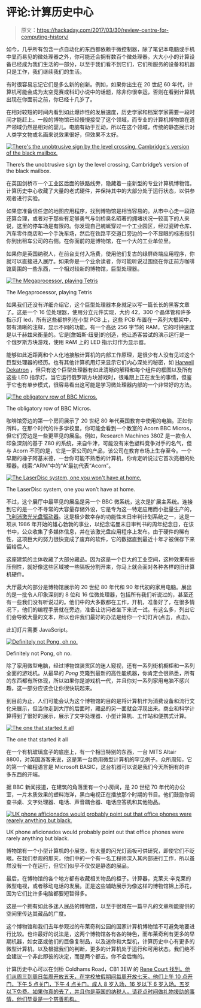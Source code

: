 # 评论:计算历史中心

> 原文：<https://hackaday.com/2017/03/30/review-centre-for-computing-history/>

如今，几乎所有包含一点自动化的东西都依赖于微控制器，除了笔记本电脑或手机中显而易见的微处理器之外，你可能还会拥有数百个微处理器。大大小小的计算设备已经成为我们生活的一部分，以至于我们看不到它们，它们所服务的设备和机器只是工作，我们继续我们的生活。

有时很容易忘记它们是多么新的创新。例如，如果你出生在 20 世纪 60 年代，计算机可能会成为太空竞赛或科幻小说中的话题，除非你很幸运，否则在看到计算机出现在你面前之前，你已经十几岁了。

在相对较短的时间内看到如此爆炸性的发展速度，历史学家和档案学家需要一段时间才能赶上。一般的博物馆已经慢慢接受了这个领域，而专业的计算机博物馆在遗产领域仍然是相对的婴儿。电脑有助于互动，所以在这个领域，传统的静态展示对人类学文物或名画来说效果很好，但效果不太好。

[![There's the unobtrusive sign by the level crossing, Cambridge's version of the black mailbox.](img/3fe12a0da5fc68baa282c1ed58b195c2.png)](https://hackaday.com/wp-content/uploads/2017/03/img_20170304_140814290.jpg)

There’s the unobtrusive sign by the level crossing, Cambridge’s version of the black mailbox.

在英国剑桥市一个工业区后面的铁路线旁，隐藏着一座新型的专业计算机博物馆。计算历史中心收藏了大量的老式硬件，并保持其中的大部分处于运行状态，以供参观者进行实验。

如果您准备信任您的地图应用程序，找到博物馆是相当容易的。从市中心走一段路还算合理，或者对于那些有足够勇气与剑桥臭名昭著的拥堵状况一较高下的人来说，这里的停车场是有限的。你发现自己蜿蜒穿过一个工业园区，经过瓷砖仓库、汽车零件商店和一个手洗车场，然后在铁路平交道口旁边的一个不显眼的标志指引你到出租车公司的右侧。在你面前的是博物馆，在一个大的工业单位里。

如果你是英国纳税人，在前台支付入场费，使用他们复古的绿屏终端应用程序，你就可以直接进入展厅。如果你是一个业余读者，你可能听说过围绕在你正前方咖啡馆周围的一些东西，一个相对较新的博物馆，巨型处理器。

[![The Megaprocessor, playing Tetris](img/f6c927c4b4c965b4652a058a172aa692.png)](https://hackaday.com/wp-content/uploads/2017/03/img_20170304_141805933.jpg)

The Megaprocessor, playing Tetris

如果我们还没有详细介绍它，这个巨型处理器本身就足以写一篇长长的黑客文章了。这是一个 16 位处理器，使用分立元件实现，大约 42，300 个晶体管和许多指示灯 led，所有这些都排列在小型 PCB 上，这些 PCB 布置在一系列大框架中，带有清晰的注释，显示不同的功能。有一个高达 256 字节的 RAM，它的时钟速度是以千赫兹来衡量的。它是[詹姆斯·纽曼]的创造，他让游客尝试的演示运行是一个俄罗斯方块游戏，使用 RAM 上的 LED 指示灯作为显示器。

能够如此近距离和个人化地接触计算机的内部工作原理，是很少有人没有见过这个巨型处理器的经历。也有其他计算机用灯来显示它们内心深处的秘密，如 [Harwell Dekatron](http://hackaday.com/2017/03/12/reinventing-the-harwell-dekatron/) ，但只有这个巨型处理器有如此清晰的解释和每个组件的框图以及所有这些 LED 指示灯。当它运行俄罗斯方块游戏时，很难跟上正在发生的事情，但鉴于它也有单步模式，很容易看出这可能是学习微处理器内部的一个非常好的方法。

[![The obligatory row of BBC Micros.](img/8a67d1f678fb8a47c5331b7732e70981.png)](https://hackaday.com/wp-content/uploads/2017/03/img_20170304_1416531592.jpg)

The obligatory row of BBC Micros.

咖啡馆旁边的第一个房间展示了 20 世纪 80 年代英国教育中使用的电脑。正如你所料，在那个时代的许多学校里，你可能会看到一个教室的 Acorn BBC Micros，但它们旁边是一些更罕见的展品。例如，Research Machines 380Z 是一款令人印象深刻的基于 Z80 的系统，来自牛津，可能没有米色塑料竞争对手的名气，但与 Acorn 不同的是，它是一家公司的产品，该公司在教育市场上生存至今。一个早期的橡子阿基米德，一台你可能不熟悉的计算机，你肯定听说过它首次亮相的处理器。线索:“ARM”中的“A”最初代表“Acorn”。

[![The LaserDisc system, one you won't have at home.](img/53db905452a974259a75e6c5b77c4e5a.png)](https://hackaday.com/wp-content/uploads/2017/03/img_20170304_141728022.jpg)

The LaserDisc system, one you won’t have at home.

不过，这个展厅中最罕见的展品是另一个 BBC 微系统，这次是扩展主系统。连接到它的是一个不寻常的大容量存储外设，它是专为这一特定应用而小批量生产的，[飞利浦激光光盘驱动器](http://hackaday.com/2017/01/11/scsi-emulation-of-a-rare-peripheral-for-the-acorn-bbc-micro/)。这是极少数幸存的功能性末日审判计划系统之一，这是一项从 1986 年开始的雄心勃勃的事业，以纪念诺曼末日审判书的周年纪念日，在该书中，公众收集了多媒体信息，并在该激光盘应用程序上发布。由于硬件的稀有性，这项巨大的努力很快变成了废弃的软件，它的数据直到最近十年才被保存下来留给后人。

这座建筑的主体收藏了大部分藏品。因为这是一个巨大的工业空间，这种效果有些压倒性，就好像这些区域被一些隔板分割开来，你马上就会面对各种各样的旧计算机硬件。

大厅最大的部分是博物馆展示的 20 世纪 80 年代和 90 年代初的家用电脑。展出的是一批令人印象深刻的 8 位和 16 位微处理器，包括所有我们听说过的，甚至还有一些我们没有听说过的。他们中的大多数都在工作，开机，准备好了，在很多情况下，他们的编程手册就在旁边，准备让访问者坐下来试一试。有这么多，列出它们会导致大量的文本，所以也许我们最好的办法是给你一个幻灯片(点击，点击)。

此幻灯片需要 JavaScript。

[![Definitely not Pong, oh no.](img/abc709f16627dcaa36bc5ec4d791e36e.png)](https://hackaday.com/wp-content/uploads/2017/03/img_20170304_143506540_burst001.jpg)

Definitely not Pong, oh no.

除了家用微型电脑，经过博物馆装货区的迷人窥视，还有一系列街机橱柜和一系列全面的游戏机。从最早的 *Pong* 克隆到最新的高性能机器，你肯定会很熟悉，所有的东西都有所体现，所以如果你是游戏机一代，并且你对一系列家用电脑不感兴趣，这一部分应该会让你很快玩起来。

到目前为止，人们可能会认为这个博物馆的目的是将计算机作为消费设备和流行文化来展示，但当你走到大厅的后面时，藏品的另一面就会浮现出来。商业和科学计算得到了很好的展示，展示了文字处理器、小型计算机、工作站和便携式计算。

[![The one that started it all](img/dc6d945d474d0f51293212805b0b0e4f.png)](https://hackaday.com/wp-content/uploads/2017/03/img_20170304_143850292_burst000_cover_top.jpg)

The one that started it all

在一个有机玻璃盒子的底座上，有一个相当特别的东西，一台 MITS Altair 8800，对英国游客来说，这是第一台商用微型计算机的罕见例子。众所周知，它的第一个编程语言是 Microsoft BASIC，这台机器可以说是我们今天所拥有的许多东西的开端。

据 BBC 新闻报道，在建筑的角落里有一个小房间，是 20 世纪 70 年代的办公室，一片木质效果的塑料海洋，黑白电视正在播放那个时期的节目。他们鼓励你调查书桌、文字处理器、电话、声音耦合器、电话应答机和其他物品。

[![UK phone afficionados would probably point out that office phones were rearely anything but black.](img/ab04e54073e1a974cec2476af70f3f4f.png)](https://hackaday.com/wp-content/uploads/2017/03/img_20170304_144427256.jpg)

UK phone aficionados would probably point out that office phones were rarely anything but black.

博物馆有一个小型计算机的小展览，有大量的闪光灯面板可供研究，即使它们不眨眼。在我们参观的那天，他们中的一个有一名工程师深入其内部进行工作，所以虽然没有一个在运行，但它们似乎不仅仅是静态的展品。

最后，在博物馆的各个地方都有收藏相关物品的柜子。计算器，克莱夫·辛克莱的微型电视，或者移动电话的发展。正是这些辅助展示为像这样的博物馆锦上添花，因为它们比许多电脑都要短暂得多。

这是一个拥有如此多迷人展品的博物馆，以至于很难在一篇平凡的文章所能提供的空间里传达其藏品的广度。

这个博物馆和我们去年参观过的布莱奇利公园的国家计算机博物馆不可避免地要进行比较。也许最好的说法是，这两个博物馆各有各的特色，而布莱奇利有更多的早期机器，如女巫或他们的巨像复制品，以及迷你和大型机，计算历史中心有更多的微型计算机，以及根据我们的判断，更多的计算机处于运行和可用状态。我们绝不会建议一个非此即彼的决定，而是两个都去。你不会后悔的。

计算历史中心可以在剑桥 Coldhams Road，CB1 3EW 的 [Rene Court 找到。他们从周三到周日每周开放五天，在学校放假期间每周开放七天。他们上午 10 点开门，下午 5 点关门，下午 4 点关门。成人 8 岁入场，16 岁以下 6 岁入场。五岁以下免费。如果你真的去了，并且你是英国的纳税人，请花点时间做礼物援助的事情，他们毕竟是一个慈善机构。](http://www.computinghistory.org.uk/pages/37731/How-To-Find-Us/)